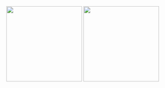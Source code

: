 <div style={{ display: 'flex' }}>
  <img src="https://github-readme-stats.vercel.app/api?username=raccoman&theme=github_dark&show_icons=true&include_all_commits=true" height="200" />
  <img src="https://github-readme-stats.vercel.app/api/top-langs/?username=raccoman&layout=compact&theme=github_dark&langs_count=8" height="200" />
</div>
